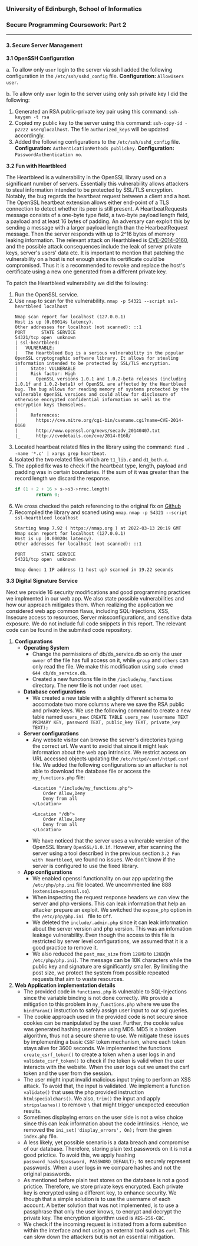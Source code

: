 ### University of Edinburgh, School of Informatics
### Secure Programming Coursework: Part 2

---

#### 3. Secure Server Management 

**3.1 OpenSSH Configuration**

a.  To allow only `user` login to the server via ssh I added the following configuration in the `/etc/ssh/sshd_config` file. 
**Configuration:** `AllowUsers user`.

b.  To allow only `user` login to the server using only ssh private key I did the following:

1.  Generated an RSA public-private key pair using this command: `ssh-keygen -t rsa`
2.  Copied my public key to the server using this command: `ssh-copy-id -p2222 user@localhost`. The file `authorized_keys` will be updated accordingly.
3.  Added the following configurations to the  `/etc/ssh/sshd_config` file.
    **Configuration:** `AuthenticationMethods publickey`.
    **Configuration:** `PasswordAuthentication no`.

**3.2 Fun with Heartbleed**

The Heartbleed is a vulnerability in the OpenSSL library used on a significant number of servers. Essentially this vulnerability allows attackers to steal information intended to be protected by SSL/TLS encryption. Notably, the bug regards the heartbeat request between a client and a host. The OpenSSL heartbeat extension allows either end-point of a TLS connection to detect whether its peer is still present. A HeartbeatRequests message consists of a one-byte type field, a two-byte payload length field, a payload and at least 16 bytes of padding. An adversary can exploit this by sending a message with a larger payload length than the HearbeatRequest message. Then the server responds with up to 2^16 bytes of memory leaking information. The relevant attack on Hearthbleed is [CVE-2014-0160](https://cve.mitre.org/cgi-bin/cvename.cgi?name=cve-2014-0160), and the possible attack consequences include the leak of server private keys, server's users' data etc.
It is important to mention that patching the vulnerability on a host is not enough since its certificate could be compromised. Thus it is a recommended to revoke and replace the host's certificate using a new one generated from a different private key.

To patch the Heartbleed vulnerability we did the following:
1. Run the OpenSSL service.
2. Use `nmap` to scan for the vulnerability. `nmap -p 54321 --script ssl-heartbleed localhost`
    ```
    Nmap scan report for localhost (127.0.0.1)
   Host is up (0.00014s latency).
   Other addresses for localhost (not scanned): ::1
   PORT      STATE SERVICE
   54321/tcp open  unknown
   | ssl-heartbleed: 
   |   VULNERABLE:
   |   The Heartbleed Bug is a serious vulnerability in the popular OpenSSL cryptographic software library. It allows for stealing information intended to be protected by SSL/TLS encryption.
   |     State: VULNERABLE
   |     Risk factor: High
   |       OpenSSL versions 1.0.1 and 1.0.2-beta releases (including 1.0.1f and 1.0.2-beta1) of OpenSSL are affected by the Heartbleed bug. The bug allows for reading memory of systems protected by the vulnerable OpenSSL versions and could allow for disclosure of otherwise encrypted confidential information as well as the encryption keys themselves.
   |           
   |     References:
   |       https://cve.mitre.org/cgi-bin/cvename.cgi?name=CVE-2014-0160
   |       http://www.openssl.org/news/secadv_20140407.txt 
   |_      http://cvedetails.com/cve/2014-0160/
    ```
3. Located heartbeat related files in the library using the command: `find . -name '*.c' | xargs grep heartbeat`.
4. Isolated the two related files which are `t1_lib.c` and `d1_both.c`.
5. The applied fix was to check if the heartbeat type, length, payload and padding was in certain boundaries. If the sum of it was greater than the record length we discard the response. 
    ```c
    if (1 + 2 + 16 > s->s3->rrec.length)
            return 0;
    ```
6. We cross checked the patch referencing to the original fix on [Github](https://github.com/openssl/openssl/commit/96db9023b881d7cd9f379b0c154650d6c108e9a3)
7. Recompiled the library and scaned using `nmap`.  `nmap -p 54321 --script ssl-heartbleed localhost`
    ```
    Starting Nmap 7.92 ( https://nmap.org ) at 2022-03-13 20:19 GMT
   Nmap scan report for localhost (127.0.0.1)
   Host is up (0.00020s latency).
   Other addresses for localhost (not scanned): ::1

   PORT      STATE SERVICE
   54321/tcp open  unknown

   Nmap done: 1 IP address (1 host up) scanned in 19.22 seconds
    ```

**3.3 Digital Signature Service**

Next we provide 16 security modifications and good programming practices we implmented in our web app. We also state possible vulnerabilities and how our approach mitigates them. When realizing the application we considered web app common flaws, including SQL-Injections, XSS, Insecure access to resources, Server missconfigurations, and sensitive data exposure. We do not include full code snippets in this report. The relevant code can be found in the submited code repository.

1. **Configurations**
   - **Operating System**
     - Change the permissions of db/ds_service.db so only the user `owner` of the file has full access on it, while `group` and `others` can only read the file. We make this modification using `sudo chmod 644 db/ds_service.db`.
     - Created a new functions file in the `/include/my_functions` directory. The new file is not under `root` user.
   - **Database configurations**
     - We created a new table with a slightly different schema to accomodate two more columns where we save the RSA public and private keys. We use the following command to create a new table named `users_new`: `CREATE TABLE users_new (username TEXT PRIMARY KEY, password TEXT, public_key TEXT, private_key TEXT);`
   - **Server configurations**
     - Any website visitor can browse the server's directories typing the correct url. We want to avoid that since it might leak information about the web app intrinsics. We restrict access on URL accessed objects updating the `/etc/httpd/conf/httpd.conf` file. We added the following configurations so an attacker is not able to download the database file or access the `my_functions.php` file:
        ```
        <Location "/include/my_functions.php">
            Order Allow,Deny
            Deny from all
        </Location>

        <Location "/db">
            Order Allow,Deny
            Deny from all
        </Location>
        ```
     - We have noticed that the server uses a vulnerable version of the OpenSSL library `OpenSSL/1.0.1f`. However, after scanning the server using a tool described in the previous section `3.2 Fun with Heartbleed`, we found no issues. We don't know if the server is configured to use the fixed library.
   - **App configurations**
     - We enabled openssl functionality on our app updating the `/etc/php/php.ini` file located. We uncommented line 888 (`extension=openssl.so`).
     - When inspecting the request response headers we can view the server and php versions. This can leak information that help an attacker prepare an exploit. We switched the `expose_php` option in the `/etc/php/php.ini ` file to `Off`.
     - We deleted the `include/.admin.php` since it can leak information about the server version and php version. This was an infomation leakage vulnerability. Even though the access to this file is restricted by server level configurations, we assumed that it is a good practice to remove it.
     - We also reduced the `post_max_size` from `128MB` to `12KB`(in `/etc/php/php.ini`). The message can be 10K characters while the public key and signature are significantly smaller. By limiting the post size, we protect the system from possible repeated requests that aim to waste resources.
2. **Web Application implementation details**
   - The provided code in `functions.php` is vulnerable to SQL-Injections since the variable binding is not done correctly. We provide a mitigation to this problem in `my_functions.php` where we use the `bindParam()` instuction to safely assign user input to our sql queries.
   - The cookie approach used in the provided code is not secure since cookies can be manipulated by the user. Further, the cookie value was generated hashing username using MD5. MD5 is a broken algorithm, thus not a secure sheme to use. We mitigate these issues by implementing a basic `CSRF` token mechanism, where each token stays alive for 3600 seconds. We implemented the functions `create_csrf_token()` to create a token when a user logs in and `validate_csrf_token()` to check if the token is valid when the user interacts with the website. When the user logs out we unset the csrf token and the user from the session.
   - The user might input invalid malicious input trying to perform an XSS attack. To avoid that, the input is validated. We implement a function `validate()` that uses the php provided instruction `htmlspecialchars()`. We also, `trim()` the input and apply `stripslashes()` to remove `\` that might trigger unexpected execution results.
    - Sometimes displaying errors on the user side is not a wise choice since this can leak information about the code intrinsics. Hence, we removed the `ini_set('display_errors', On);` from the given `index.php` file.
   - A less likely, yet possible scenario is a data breach and compromise of our database. Therefore, storing plain text passwords on it is not a good prictice. To avoid this, we apply hashing `password_hash($password, PASSWORD_DEFAULT);` to securely represent passwords. When a user logs in we compare hashes and not the original passwords.
   - As mentioned before plain text stores on the database is not a good prictice. Therefore, we store private keys encrypted. Each private key is encrypted using a different key, to enhance security. We though that a simple solution is to use the username of each account. A better solution that was not implemented, is to use a passphrase that only the user knows, to encrypt and decrypt the private key. The encryption algorithm used is `AES-256-CBC`.
   - We check if the incoming request is initiated from a form submition within the interface and not using an external tool such as `curl`. This can slow down the attackers but is not an essential mitigation.
